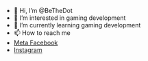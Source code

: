 - 👋 Hi, I’m @BeTheDot
- 👀 I’m interested in gaming development
- 🌱 I’m currently learning gaming development
- 📫 How to reach me
 - <a href="https://web.facebook.com/testpage.unity/" target="blank">Meta Facebook</a>
 - <a href="https://www.instagram.com/bethedotdev/" target="blank">Instagram</a> 

<!---
BeTheDot/BeTheDot is a ✨ special ✨ repository because its `README.md` (this file) appears on your GitHub profile.
You can click the Preview link to take a look at your changes.
--->
